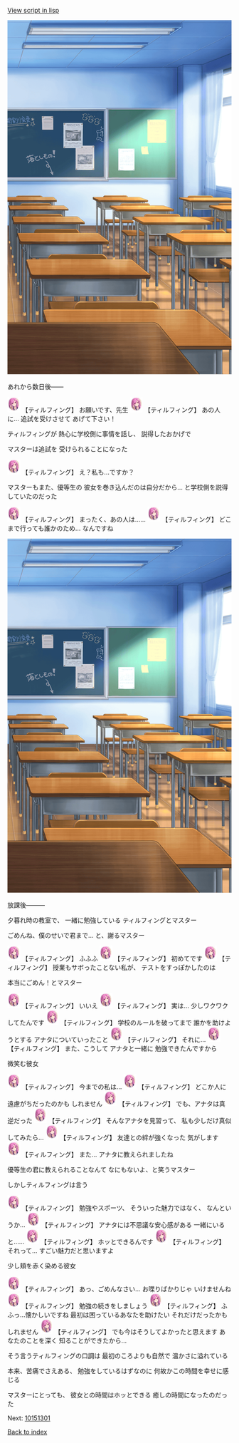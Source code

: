 [View script in lisp](../scripts/10149214.txt)

![classroom02_afternoon.png](../images/backgrounds/classroom02_afternoon.png)

あれから数日後――

<img src="../images/units/101491.png" alt="101491.png" height="34"/>
【ティルフィング】
お願いです、先生

<img src="../images/units/101491.png" alt="101491.png" height="34"/>
【ティルフィング】
あの人に…
追試を受けさせて
あげて下さい！

ティルフィングが
熱心に学校側に事情を話し、
説得したおかげで

マスターは追試を
受けられることになった

<img src="../images/units/101491.png" alt="101491.png" height="34"/>
【ティルフィング】
え？私も…ですか？

マスターもまた、優等生の
彼女を巻き込んだのは自分だから…
と学校側を説得していたのだった

<img src="../images/units/101491.png" alt="101491.png" height="34"/>
【ティルフィング】
まったく、あの人は……

<img src="../images/units/101491.png" alt="101491.png" height="34"/>
【ティルフィング】
どこまで行っても誰かのため…
なんですね

![classroom02_afternoon.png](../images/backgrounds/classroom02_afternoon.png)

放課後―――

夕暮れ時の教室で、
一緒に勉強している
ティルフィングとマスター

ごめんね、僕のせいで君まで…
と、謝るマスター

<img src="../images/units/101491.png" alt="101491.png" height="34"/>
【ティルフィング】
ふふふ

<img src="../images/units/101491.png" alt="101491.png" height="34"/>
【ティルフィング】
初めてです

<img src="../images/units/101491.png" alt="101491.png" height="34"/>
【ティルフィング】
授業もサボったことない私が、
テストをすっぽかしたのは

本当にごめん！とマスター

<img src="../images/units/101491.png" alt="101491.png" height="34"/>
【ティルフィング】
いいえ

<img src="../images/units/101491.png" alt="101491.png" height="34"/>
【ティルフィング】
実は…
少しワクワクしてたんです

<img src="../images/units/101491.png" alt="101491.png" height="34"/>
【ティルフィング】
学校のルールを破ってまで
誰かを助けようとする
アナタについていったこと

<img src="../images/units/101491.png" alt="101491.png" height="34"/>
【ティルフィング】
それに…

<img src="../images/units/101491.png" alt="101491.png" height="34"/>
【ティルフィング】
また、こうして
アナタと一緒に
勉強できたんですから

微笑む彼女

<img src="../images/units/101491.png" alt="101491.png" height="34"/>
【ティルフィング】
今までの私は…

<img src="../images/units/101491.png" alt="101491.png" height="34"/>
【ティルフィング】
どこか人に
遠慮がちだったのかも
しれません

<img src="../images/units/101491.png" alt="101491.png" height="34"/>
【ティルフィング】
でも、アナタは真逆だった

<img src="../images/units/101491.png" alt="101491.png" height="34"/>
【ティルフィング】
そんなアナタを見習って、
私も少しだけ真似してみたら…

<img src="../images/units/101491.png" alt="101491.png" height="34"/>
【ティルフィング】
友達との絆が強くなった
気がします

<img src="../images/units/101491.png" alt="101491.png" height="34"/>
【ティルフィング】
また…
アナタに教えられましたね

優等生の君に教えられることなんて
なにもないよ、と笑うマスター

しかしティルフィングは言う

<img src="../images/units/101491.png" alt="101491.png" height="34"/>
【ティルフィング】
勉強やスポーツ、
そういった魅力ではなく、
なんというか…

<img src="../images/units/101491.png" alt="101491.png" height="34"/>
【ティルフィング】
アナタには不思議な安心感がある
一緒にいると……

<img src="../images/units/101491.png" alt="101491.png" height="34"/>
【ティルフィング】
ホッとできるんです

<img src="../images/units/101491.png" alt="101491.png" height="34"/>
【ティルフィング】
それって…
すごい魅力だと思いますよ

少し頬を赤く染める彼女

<img src="../images/units/101491.png" alt="101491.png" height="34"/>
【ティルフィング】
あっ、ごめんなさい…
お喋りばかりじゃ
いけませんね

<img src="../images/units/101491.png" alt="101491.png" height="34"/>
【ティルフィング】
勉強の続きをしましょう

<img src="../images/units/101491.png" alt="101491.png" height="34"/>
【ティルフィング】
ふふっ…懐かしいですね
最初は困っているあなたを助けたい
それだけだったかもしれません

<img src="../images/units/101491.png" alt="101491.png" height="34"/>
【ティルフィング】
でも今はそうしてよかったと思えます
あなたのことを深く
知ることができたから…

そう言うティルフィングの口調は
最初のころよりも自然で
温かさに溢れている

本来、苦痛でさえある、
勉強をしているはずなのに
何故かこの時間を幸せに感じる

マスターにとっても、
彼女との時間はホッとできる
癒しの時間になったのだった


Next: [10151301](10151301.md)

[Back to index](index.md)
